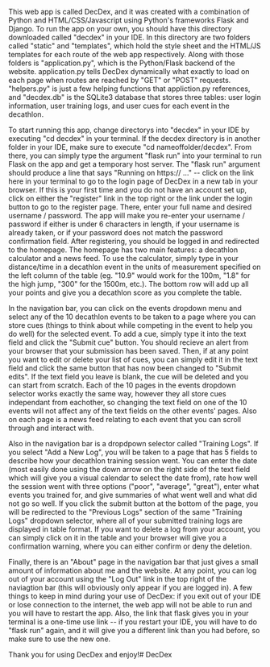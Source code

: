 This web app is called DecDex, and it was created with a combination of Python and
HTML/CSS/Javascript using Python's frameworks Flask and Django. To run the app on your own, you should have
this directory downloaded called "decdex" in your IDE. In this directory are two folders called "static" and "templates",
which hold the style sheet and the HTML/JS templates for each route of the web app respectively. Along with
those folders is "application.py", which is the Python/Flask backend of the website. application.py tells DecDex
dynamically what exactly to load on each page when routes are reached by "GET" or "POST" requests. "helpers.py"
is just a few helping functions that appliction.py references, and "decdex.db" is the SQLite3 database that
stores three tables: user login information, user training logs, and user cues for each event in the decathlon.

To start running this app, change directorys into "decdex" in your IDE by executing "cd decdex" in your terminal.
If the decdex directory is in another folder in your IDE, make sure to execute "cd nameoffolder/decdex". From there,
you can simply type the argument "flask run" into your terminal to run Flask on the app and get a temporary host server.
The "flask run" argument should produce a line that says "Running on https:// ..." -- click on the link here in your
terminal to go to the login page of DecDex in a new tab in your browser. If this is your first time and you do not have an
account set up, click on either the "register" link in the top right or the link under the login button to go to the
register page. There, enter your full name and desired username / password. The app will make you re-enter your username /
password if either is under 6 characters in length, if your username is already taken, or if your password does not match
the password confirmation field. After registering, you should be logged in and redirected to the homepage.
The homepage has two main features: a decathlon calculator and a news feed. To use the calculator, simply type
in your distance/time in a decathlon event in the units of measurement specified on the left column of the table (eg.
"10.9" would work for the 100m, "1.8" for the high jump, "300" for the 1500m, etc.). The bottom row will add up all your
points and give you a decathlon score as you complete the table.

In the navigation bar, you can click on the events dropdown menu and select any of the 10 decathlon events to be taken
to a page where you can store cues (things to think about while competing in the event to help you do well) for the selected
event. To add a cue, simply type it into the text field and click the "Submit cue" button. You should recieve an alert from
your browser that your submission has been saved. Then, if at any point you want to edit or delete your list of cues, you
can simply edit it in the text field and click the same button that has now been changed to "Submit edits". If the text field
you leave is blank, the cue will be deleted and you can start from scratch. Each of the 10 pages in the events dropdown
selector works exactly the same way, however they all store cues independant from eachother, so changing the text field on
one of the 10 events will not affect any of the text fields on the other events' pages. Also on each page is a news feed
relating to each event that you can scroll through and interact with.

Also in the navigation bar is a dropdpown selector called "Training Logs". If you select "Add a New Log", you will
be taken to a page that has 5 fields to describe how your decathlon training session went. You can enter the date (most
easily done using the down arrow on the right side of the text field which will give you a visual calendar to select the
date from), rate how well the session went with three options ("poor", "average", "great"), enter what events you trained
for, and give summaries of what went well and what did not go so well. If you click the submit button at the bottom of the
page, you will be redirected to the "Previous Logs" section of the same "Training Logs" dropdown selector, where all of
your submitted training logs are displayed in table format. If you want to delete a log from your account, you can
simply click on it in the table and your browser will give you a confirmation warning, where you can either confirm or
deny the deletion.

Finally, there is an "About" page in the navigation bar that just gives a small amount of information about me and
the website. At any point, you can log out of your account using the "Log Out" link in the top right of the naviagtion bar
(this will obviously only appear if you are logged in). A few things to keep in mind during your use of DecDex: if you exit
out of your IDE or lose connection to the internet, the web app will not be able to run and you will have to restart the
app. Also, the link that flask gives you in your terminal is a one-time use link -- if you restart your IDE, you will
have to do "flask run" again, and it will give you a different link than you had before, so make sure to use the new one.

Thank you for using DecDex and enjoy!# DecDex
